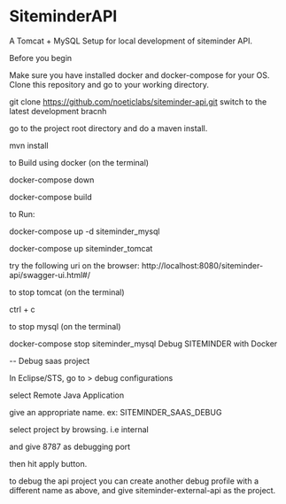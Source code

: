 # SiteminderAPI


A Tomcat + MySQL Setup for local development of siteminder API.

Before you begin


Make sure you have installed docker and docker-compose for your OS.
Clone this repository and go to your working directory. 

git clone https://github.com/noeticlabs/siteminder-api.git
switch to the latest development bracnh

go to the project root directory and do a maven install.

mvn install

to Build using docker (on the terminal)

docker-compose down

docker-compose build

to Run: 

docker-compose up -d siteminder_mysql    

docker-compose up siteminder_tomcat

try the following uri on the browser:    http://localhost:8080/siteminder-api/swagger-ui.html#/

to stop tomcat (on the terminal)

ctrl + c  

to stop mysql (on the terminal)

docker-compose stop siteminder_mysql Debug SITEMINDER with Docker

-- Debug saas project

In Eclipse/STS, go to > debug configurations 

select Remote Java Application 

give an appropriate name. ex: SITEMINDER_SAAS_DEBUG 

select project by browsing. i.e internal

and give 8787 as debugging port

then hit apply button.

to debug the api project you can create another debug profile with a different name as above, and give siteminder-external-api as the project.
